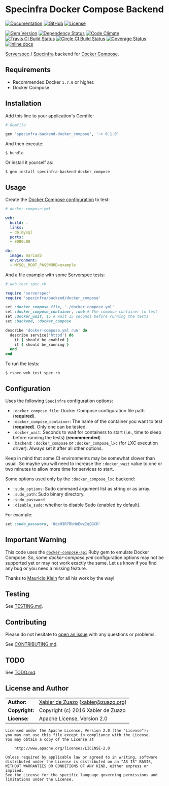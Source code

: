 # Specinfra Docker Compose Backend
[![Documentation](http://img.shields.io/badge/docs-rdoc.info-blue.svg?style=flat)](http://www.rubydoc.info/gems/specinfra-backend-docker_compose)
[![GitHub](http://img.shields.io/badge/github-zuazo/specinfra--backend--docker_compose-blue.svg?style=flat)](https://github.com/zuazo/specinfra-backend-docker_compose)
[![License](https://img.shields.io/github/license/zuazo/specinfra-backend-docker_compose.svg?style=flat)](#license-and-author)

[![Gem Version](https://badge.fury.io/rb/specinfra-backend-docker_compose.svg)](https://rubygems.org/gems/specinfra-backend-docker_compose)
[![Dependency Status](http://img.shields.io/gemnasium/zuazo/specinfra-backend-docker_compose.svg?style=flat)](https://gemnasium.com/zuazo/specinfra-backend-docker_compose)
[![Code Climate](http://img.shields.io/codeclimate/github/zuazo/specinfra-backend-docker_compose.svg?style=flat)](https://codeclimate.com/github/zuazo/specinfra-backend-docker_compose)
[![Travis CI Build Status](http://img.shields.io/travis/zuazo/specinfra-backend-docker_compose.svg?style=flat)](https://travis-ci.org/zuazo/specinfra-backend-docker_compose)
[![Circle CI Build Status](https://circleci.com/gh/zuazo/specinfra-backend-docker_compose/tree/master.svg?style=shield)](https://circleci.com/gh/zuazo/specinfra-backend-docker_compose/tree/master)
[![Coverage Status](http://img.shields.io/coveralls/zuazo/specinfra-backend-docker_compose.svg?style=flat)](https://coveralls.io/r/zuazo/specinfra-backend-docker_compose?branch=master)
[![Inline docs](http://inch-ci.org/github/zuazo/specinfra-backend-docker_compose.svg?branch=master&style=flat)](http://inch-ci.org/github/zuazo/specinfra-backend-docker_compose)

[Serverspec](http://serverspec.org/) / [Specinfra](https://github.com/mizzy/specinfra) backend for [Docker Compose](https://docs.docker.com/compose/).

## Requirements

* Recommended Docker `1.7.0` or higher.
* Docker Compose

## Installation

Add this line to your application's Gemfile:

```ruby
# Gemfile

gem 'specinfra-backend-docker_compose', '~> 0.1.0'
```

And then execute:

    $ bundle

Or install it yourself as:

    $ gem install specinfra-backend-docker_compose

## Usage

Create the [Docker Compose configuration](https://docs.docker.com/v1.8/compose/yml/) to test:

```yaml
# docker-compose.yml

web:
  build: .
  links:
  - db:mysql
  ports:
  - 8080:80

db:
  image: mariadb
  environment:
  - MYSQL_ROOT_PASSWORD=example
```

And a file example with some Serverspec tests:

```ruby
# web_test_spec.rb

require 'serverspec'
require 'specinfra/backend/docker_compose'

set :docker_compose_file, './docker-compose.yml'
set :docker_compose_container, :web # The compose container to test
set :docker_wait, 15 # wait 15 seconds before running the tests
set :backend, :docker_compose

describe 'docker-compose.yml run' do
  describe service('httpd') do
    it { should be_enabled }
    it { should be_running }
  end
end
```

To run the tests:

    $ rspec web_test_spec.rb

## Configuration

Uses the following `Specinfra` configuration options:

- `:docker_compose_file`: Docker Compose configuration file path (**required**).
- `:docker_compose_container`: The name of the container you want to test (**required**). Only one can be tested.
- `:docker_wait`: Seconds to wait for containers to start (i.e., time to sleep before running the tests) (**recommended**).
- `:backend`: `:docker_compose` or `:docker_compose_lxc` (for LXC execution driver). Always set it after all other options.

Keep in mind that some CI environments may be somewhat slower than usual. So maybe you will need to increase the `:docker_wait` value to one or two minutes to allow more time for services to start.

Some options used only by the `:docker_compose_lxc` backend:

- `:sudo_options`: Sudo command argument list as string or as array.
- `:sudo_path`: Sudo binary directory.
- `:sudo_password`
- `:disable_sudo`: whether to disable Sudo (enabled by default).

For example:

```ruby
set :sudo_password, '0deH3R7RbHoEwzIqQGCD'
```

## Important Warning

This code uses the [`docker-compose-api`](https://rubygems.org/gems/docker-compose-api) Ruby gem to emulate Docker Compose. So, some *docker-compose.yml* configuration options may not be supported yet or may not work exactly the same. Let us know if you find any bug or you need a missing feature.

Thanks to [Mauricio Klein](https://github.com/mauricioklein) for all his work by the way!

## Testing

See [TESTING.md](https://github.com/zuazo/specinfra-backend-docker_compose/blob/master/TESTING.md).

## Contributing

Please do not hesitate to [open an issue](https://github.com/zuazo/specinfra-backend-docker_compose/issues/new) with any questions or problems.

See [CONTRIBUTING.md](https://github.com/zuazo/specinfra-backend-docker_compose/blob/master/CONTRIBUTING.md).

## TODO

See [TODO.md](https://github.com/zuazo/specinfra-backend-docker_compose/blob/master/TODO.md).

## License and Author

|                      |                                          |
|:---------------------|:-----------------------------------------|
| **Author:**          | [Xabier de Zuazo](https://github.com/zuazo) (<xabier@zuazo.org>)
| **Copyright:**       | Copyright (c) 2016 Xabier de Zuazo
| **License:**         | Apache License, Version 2.0

    Licensed under the Apache License, Version 2.0 (the "License");
    you may not use this file except in compliance with the License.
    You may obtain a copy of the License at
    
        http://www.apache.org/licenses/LICENSE-2.0
    
    Unless required by applicable law or agreed to in writing, software
    distributed under the License is distributed on an "AS IS" BASIS,
    WITHOUT WARRANTIES OR CONDITIONS OF ANY KIND, either express or implied.
    See the License for the specific language governing permissions and
    limitations under the License.
